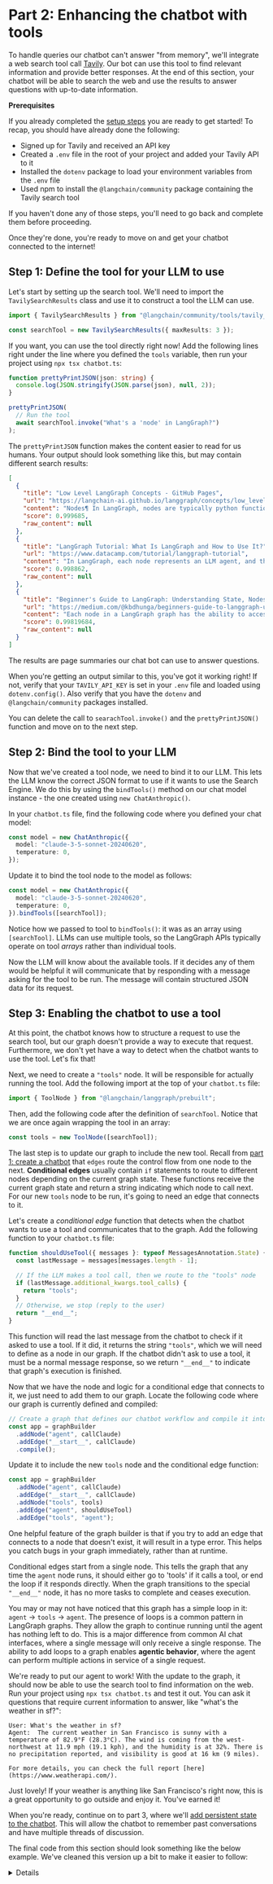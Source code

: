 # Part 2: Enhancing the chatbot with tools

To handle queries our chatbot can't answer "from memory", we'll integrate a web search tool call [Tavily](https://tavily.com/). Our bot can use this tool to find relevant information and provide better responses. At the end of this section, your chatbot will be able to search the web and use the results to answer questions with up-to-date information.

**Prerequisites**

If you already completed the [setup steps](/first-agent/0-setup.md) you are ready to get started! To recap, you should have already done the following:

- Signed up for Tavily and received an API key
- Created a `.env` file in the root of your project and added your Tavily API to it
- Installed the `dotenv` package to load your environment variables from the `.env` file
- Used npm to install the `@langchain/community` package containing the Tavily search tool

If you haven't done any of those steps, you'll need to go back and complete them before proceeding.

Once they're done, you're ready to move on and get your chatbot connected to the internet!

## Step 1: Define the tool for your LLM to use

Let's start by setting up the search tool. We'll need to import the `TavilySearchResults` class and use it to construct a tool the LLM can use.

```ts
import { TavilySearchResults } from "@langchain/community/tools/tavily_search";

const searchTool = new TavilySearchResults({ maxResults: 3 });
```

If you want, you can use the tool directly right now! Add the following lines right under the line where you defined the `tools` variable, then run your project using `npx tsx chatbot.ts`:

```ts
function prettyPrintJSON(json: string) {
  console.log(JSON.stringify(JSON.parse(json), null, 2));
}

prettyPrintJSON(
  // Run the tool
  await searchTool.invoke("What's a 'node' in LangGraph?")
);
```

The `prettyPrintJSON` function makes the content easier to read for us humans. Your output should look something like this, but may contain different search results:

```json
[
  {
    "title": "Low Level LangGraph Concepts - GitHub Pages",
    "url": "https://langchain-ai.github.io/langgraph/concepts/low_level/",
    "content": "Nodes¶ In LangGraph, nodes are typically python functions (sync or async) where the first positional argument is the state, and (optionally), the second positional argument is a \"config\", containing optional configurable parameters (such as a thread_id). Similar to NetworkX, you add these nodes to a graph using the add_node method:",
    "score": 0.999685,
    "raw_content": null
  },
  {
    "title": "LangGraph Tutorial: What Is LangGraph and How to Use It?",
    "url": "https://www.datacamp.com/tutorial/langgraph-tutorial",
    "content": "In LangGraph, each node represents an LLM agent, and the edges are the communication channels between these agents. This structure allows for clear and manageable workflows, where each agent performs specific tasks and passes information to other agents as needed. State management. One of LangGraph's standout features is its automatic state ...",
    "score": 0.998862,
    "raw_content": null
  },
  {
    "title": "Beginner's Guide to LangGraph: Understanding State, Nodes ... - Medium",
    "url": "https://medium.com/@kbdhunga/beginners-guide-to-langgraph-understanding-state-nodes-and-edges-part-1-897e6114fa48",
    "content": "Each node in a LangGraph graph has the ability to access, read, and write to the state. When a node modifies the state, it effectively broadcasts this information to all other nodes within the graph .",
    "score": 0.99819684,
    "raw_content": null
  }
]
```

The results are page summaries our chat bot can use to answer questions.

When you're getting an output similar to this, you've got it working right! If not, verify that your `TAVILY_API_KEY` is set in your `.env` file and loaded using `dotenv.config()`. Also verify that you have the `dotenv` and `@langchain/community` packages installed.

You can delete the call to `searachTool.invoke()` and the `prettyPrintJSON()` function and move on to the next step.

## Step 2: Bind the tool to your LLM

Now that we've created a tool node, we need to bind it to our LLM. This lets the LLM know the correct JSON format to use if it wants to use the Search Engine. We do this by using the `bindTools()` method on our chat model instance - the one created using `new ChatAnthropic()`.

In your `chatbot.ts` file, find the following code where you defined your chat model:

```ts
const model = new ChatAnthropic({
  model: "claude-3-5-sonnet-20240620",
  temperature: 0,
});
```

Update it to bind the tool node to the model as follows:

```ts
const model = new ChatAnthropic({
  model: "claude-3-5-sonnet-20240620",
  temperature: 0,
}).bindTools([searchTool]);
```

Notice how we passed to tool to `bindTools()`: it was as an array using `[searchTool]`. LLMs can use multiple tools, so the LangGraph APIs typically operate on tool _arrays_ rather than individual tools.

Now the LLM will know about the available tools. If it decides any of them would be helpful it will communicate that by responding with a message asking for the tool to be run. The message will contain structured JSON data for its request.

## Step 3: Enabling the chatbot to use a tool

At this point, the chatbot knows how to structure a request to use the search tool, but our graph doesn't provide a way to execute that request. Furthermore, we don't yet have a way to detect when the chatbot wants to use the tool. Let's fix that!

Next, we need to create a `"tools"` node. It will be responsible for actually running the tool. Add the following import at the top of your `chatbot.ts` file:

```ts
import { ToolNode } from "@langchain/langgraph/prebuilt";
```

Then, add the following code after the definition of `searchTool`. Notice that we are once again wrapping the tool in an array:

```ts
const tools = new ToolNode([searchTool]);
```

The last step is to update our graph to include the new tool. Recall from [part 1: create a chatbot](/first-agent/1-create-chatbot.md) that `edges` route the control flow from one node to the next. **Conditional edges** usually contain `if` statements to route to different nodes depending on the current graph state. These functions receive the current graph state and return a string indicating which node to call next. For our new `tools` node to be run, it's going to need an edge that connects to it.

Let's create a _conditional edge_ function that detects when the chatbot wants to use a tool and communicates that to the graph. Add the following function to your `chatbot.ts` file:

```ts
function shouldUseTool({ messages }: typeof MessagesAnnotation.State) {
  const lastMessage = messages[messages.length - 1];

  // If the LLM makes a tool call, then we route to the "tools" node
  if (lastMessage.additional_kwargs.tool_calls) {
    return "tools";
  }
  // Otherwise, we stop (reply to the user)
  return "__end__";
}
```

This function will read the last message from the chatbot to check if it asked to use a tool. If it did, it returns the string `"tools"`, which we will need to define as a node in our graph. If the chatbot didn't ask to use a tool, it must be a normal message response, so we return `"__end__"` to indicate that graph's execution is finished.

Now that we have the node and logic for a conditional edge that connects to it, we just need to add them to our graph. Locate the following code where our graph is currently defined and compiled:

```ts
// Create a graph that defines our chatbot workflow and compile it into a `runnable`
const app = graphBuilder
  .addNode("agent", callClaude)
  .addEdge("__start__", callClaude)
  .compile();
```

Update it to include the new `tools` node and the conditional edge function:

```ts
const app = graphBuilder
  .addNode("agent", callClaude)
  .addEdge("__start__", callClaude)
  .addNode("tools", tools)
  .addEdge("agent", shouldUseTool)
  .addEdge("tools", "agent");
```

One helpful feature of the graph builder is that if you try to add an edge that connects to a node that doesn't exist, it will result in a type error. This helps you catch bugs in your graph immediately, rather than at runtime.

Conditional edges start from a single node. This tells the graph that any time the `agent` node runs, it should either go to 'tools' if it calls a tool, or end the loop if it responds directly. When the graph transitions to the special `"__end__"` node, it has no more tasks to complete and ceases execution.

You may or may not have noticed that this graph has a simple loop in it: `agent` -> `tools` -> `agent`. The presence of loops is a common pattern in LangGraph graphs. They allow the graph to continue running until the agent has nothing left to do. This is a major difference from common AI chat interfaces, where a single message will only receive a single response. The ability to add loops to a graph enables **agentic behavior**, where the agent can perform multiple actions in service of a single request.

We're ready to put our agent to work! With the update to the graph, it should now be able to use the search tool to find information on the web. Run your project using `npx tsx chatbot.ts` and test it out. You can ask it questions that require current information to answer, like "what's the weather in sf?":

```
User: What's the weather in sf?
Agent:  The current weather in San Francisco is sunny with a temperature of 82.9°F (28.3°C). The wind is coming from the west-northwest at 11.9 mph (19.1 kph), and the humidity is at 32%. There is no precipitation reported, and visibility is good at 16 km (9 miles).

For more details, you can check the full report [here](https://www.weatherapi.com/).
```

Just lovely! If your weather is anything like San Francisco's right now, this is a great opportunity to go outside and enjoy it. You've earned it!

When you're ready, continue on to part 3, where we'll [add persistent state to the chatbot](/first-agent/3-persistent-state.md). This will allow the chatbot to remember past conversations and have multiple threads of discussion.


The final code from this section should look something like the below example. We've cleaned this version up a bit to make it easier to follow:

<details>
```ts
import { ChatAnthropic } from "@langchain/anthropic";
import { BaseMessageLike } from "@langchain/core/messages";
import { ToolNode } from "@langchain/langgraph/prebuilt";
import { StateGraph, MessagesAnnotation } from "@langchain/langgraph";
import { TavilySearchResults } from "@langchain/community/tools/tavily_search";
import dotenv from "dotenv";

// read the environment variables from .env
dotenv.config();

const tools = [new TavilySearchResults({ maxResults: 3 })];
// Create a model and give it access to the tools
const model = new ChatAnthropic({
  model: "claude-3-5-sonnet-20240620",
  temperature: 0,
}).bindTools(tools);

// Define the function that calls the model
async function callModel(state: typeof MessagesAnnotation.State) {
  const messages = state.messages;

  const response = await model.invoke(messages);

  return { messages: response };
}

function shouldUseTool(state: typeof MessagesAnnotation.State) {
  const lastMessage = state.messages[state.messages.length - 1];

  // If the LLM makes a tool call, then we route to the "tools" node
  if (lastMessage.additional_kwargs.tool_calls) {
    return "tools";
  }
  // Otherwise, we stop (reply to the user) using the special "__end__" node
  return "__end__";
}

// Define the graph and compile it into a runnable
const app = new StateGraph(MessagesAnnotation)
  .addNode("agent", callModel)
  .addEdge("__start__", "agent")
  .addNode("tools", new ToolNode(tools))
  .addConditionalEdges("agent", shouldUseTool)
  .addEdge("tools", "agent")
  .compile();

// Create a command line interface to interact with the chat bot

// We'll use these helpers to read from the standard input in the command line
import * as readline from "node:readline/promises";
import { stdin as input, stdout as output } from "node:process";

const lineReader = readline.createInterface({ input, output });

console.log("Type 'exit' or 'quit' to quit");

const messages = Array<BaseMessageLike>();
while (true) {
  const answer = await lineReader.question("User: ");
  if (["exit", "quit", "q"].includes(answer.toLowerCase())) {
    console.log("Goodbye!");
    lineReader.close();
    break;
  }
  // Add the user's message to the conversation history
  messages.push({ content: answer, type: "user" });

  // Run the chatbot and add its response to the conversation history
  const output = await app.invoke({ messages });
  messages.push(output.messages[output.messages.length - 1]);

  console.log("Agent: ", output.messages[output.messages.length - 1].content);
}
```
</details>
